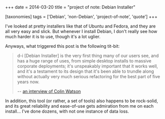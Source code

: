 +++
date = 2014-03-20
title = "project of note: Debian Installer"

[taxonomies]
tags = ['Debian', 'non-Debian', 'project-of-note', 'quote']
+++

I've looked at pretty installers like that of Ubuntu and Fedora, and
they are all very easy and slick. But whenever I install Debian, I
don't really see how much harder it is to use, though it's a lot
uglier.

Anyways, what triggered this post is the following tit-bit:

> d-i [Debian Installer] is the very first thing many of our users
> see, and has a huge range of uses, from simple desktop installs to
> massive corporate deployments; it's unspeakably important that it
> works well, and it's a testament to its design that it's been able
> to trundle along without actually very much serious refactoring for
> the best part of five years now.
>
> -- [an interview of Colin Watson]

In addition, this tool (or rather, a set of tools) also happens to be
rock-solid, and its great reliability and ease-of-use gets admiration
from me on each install... I've done dozens, with not one instance of
data loss.

  [an interview of Colin Watson]: http://raphaelhertzog.com/2010/11/25/people-behind-debian-colin-watson/
